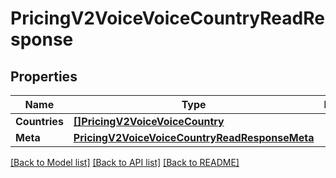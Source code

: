 # PricingV2VoiceVoiceCountryReadResponse

## Properties

Name | Type | Description | Notes
------------ | ------------- | ------------- | -------------
**Countries** | [**[]PricingV2VoiceVoiceCountry**](pricing.v2.voice.voice_country.md) |  | [optional] 
**Meta** | [**PricingV2VoiceVoiceCountryReadResponseMeta**](pricing_v2_voice_voice_countryReadResponse_meta.md) |  | [optional] 

[[Back to Model list]](../README.md#documentation-for-models) [[Back to API list]](../README.md#documentation-for-api-endpoints) [[Back to README]](../README.md)


